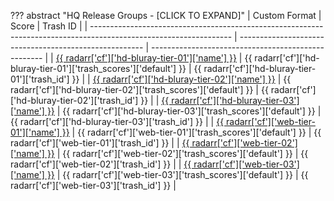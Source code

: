 ??? abstract "HQ Release Groups - [CLICK TO EXPAND]"
    | Custom Format                                                                                                     | Score                                                  | Trash ID                                            |
    | ----------------------------------------------------------------------------------------------------------------- | ------------------------------------------------------ | --------------------------------------------------- |
    | [{{ radarr['cf']['hd-bluray-tier-01']['name'] }}](/Radarr/Radarr-collection-of-custom-formats/#hd-bluray-tier-01) | {{ radarr['cf']['hd-bluray-tier-01']['trash_scores']['default'] }} | {{ radarr['cf']['hd-bluray-tier-01']['trash_id'] }} |
    | [{{ radarr['cf']['hd-bluray-tier-02']['name'] }}](/Radarr/Radarr-collection-of-custom-formats/#hd-bluray-tier-02) | {{ radarr['cf']['hd-bluray-tier-02']['trash_scores']['default'] }} | {{ radarr['cf']['hd-bluray-tier-02']['trash_id'] }} |
    | [{{ radarr['cf']['hd-bluray-tier-03']['name'] }}](/Radarr/Radarr-collection-of-custom-formats/#hd-bluray-tier-03) | {{ radarr['cf']['hd-bluray-tier-03']['trash_scores']['default'] }} | {{ radarr['cf']['hd-bluray-tier-03']['trash_id'] }} |
    | [{{ radarr['cf']['web-tier-01']['name'] }}](/Radarr/Radarr-collection-of-custom-formats/#web-tier-01)             | {{ radarr['cf']['web-tier-01']['trash_scores']['default'] }}       | {{ radarr['cf']['web-tier-01']['trash_id'] }}       |
    | [{{ radarr['cf']['web-tier-02']['name'] }}](/Radarr/Radarr-collection-of-custom-formats/#web-tier-02)             | {{ radarr['cf']['web-tier-02']['trash_scores']['default'] }}       | {{ radarr['cf']['web-tier-02']['trash_id'] }}       |
    | [{{ radarr['cf']['web-tier-03']['name'] }}](/Radarr/Radarr-collection-of-custom-formats/#web-tier-03)             | {{ radarr['cf']['web-tier-03']['trash_scores']['default'] }}       | {{ radarr['cf']['web-tier-03']['trash_id'] }}       |
